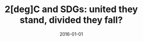 ---
title: "2[deg]C and SDGs: united they stand, divided they fall?"
collection: publications
permalink: /publication/13
date: 2016-01-01
venue: 'Environmental Research Letters'
paperurl: 'http://academicpages.github.io/files/paper1.pdf'
citation: 'Stechow, Christoph von, Minx, Jan C., Riahi, Keywan, Jewell, Jessica, McCollum, David L., <b>Callaghan, Max W.</b>, Bertram, Christoph, Luderer, Gunnar, Baiocchi, Giovanni. (2016). &quot;2[deg]C and SDGs: united they stand, divided they fall?.&quot; <i>Environmental Research Letters</i>. 11(3).'
---